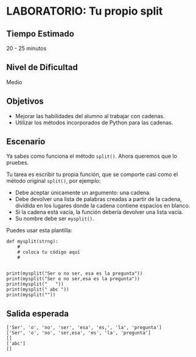 # LABORATORIO: Tu propio split

## Tiempo Estimado

20 - 25 minutos

## Nivel de Dificultad

Medio

## Objetivos

* Mejorar las habilidades del alumno al trabajar con cadenas.
* Utilizar los métodos incorporados de Python para las cadenas.

## Escenario

Ya sabes como funciona el método `split()`. Ahora queremos que lo pruebes.

Tu tarea es escribir tu propia función, que se comporte casi como el método original `split()`, por ejemplo:

* Debe aceptar únicamente un argumento: una cadena.
* Debe devolver una lista de palabras creadas a partir de la cadena, dividida en los lugares donde la cadena contiene espacios en blanco.
* Si la cadena está vacía, la función debería devolver una lista vacía.
* Su nombre debe ser `mysplit()`.

Puedes usar esta plantilla:

```
def mysplit(strng):
    #
    # coloca tu código aquí
    #


print(mysplit("Ser o no ser, esa es la pregunta"))
print(mysplit("Ser o no ser,esa es la pregunta"))
print(mysplit("   "))
print(mysplit(" abc "))
print(mysplit(""))
```

## Salida esperada

```
['Ser', 'o', 'no', 'ser', 'esa', 'es,', 'la', 'pregunta']
['Ser', 'o', 'no', 'ser,esa', 'es', 'la', 'pregunta']
[]
['abc']
[]
```